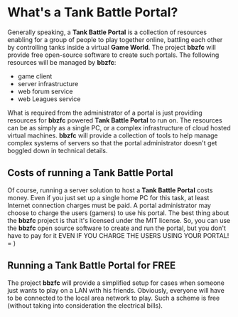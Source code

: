 # What's a Tank Battle Portal?

Generally speaking, a **Tank Battle Portal** is a collection of resources enabling for a group of people
to play together online, battling each other by controlling tanks inside a virtual **Game World**. The project
**bbzfc** will provide free open-source software to create such portals. The following resources will be managed
by **bbzfc**:

- game client
- server infrastructure
- web forum service
- web Leagues service

What is required from the administrator of a portal is just providing resources for **bbzfc** powered
**Tank Battle Portal** to run on. The resources can be as simply as a single PC, or a complex infrastructure of cloud
hosted virtual machines. **bbzfc** will provide a collection of tools to help manage complex systems of servers so that
the portal administrator doesn't get boggled down in technical details.


## Costs of running a Tank Battle Portal

Of course, running a server solution to host a **Tank Battle Portal** costs money. Even if you just set up a single
home PC for this task, at least Internet connection charges must be paid. A portal administrator may choose to charge
the users (gamers) to use his portal. The best thing about the **bbzfc** project is that it's licensed under the MIT
license. So, you can use the **bbzfc** open source software to create and run the portal, but you don't have to pay
for it EVEN IF YOU CHARGE THE USERS USING YOUR PORTAL! = )


## Running a Tank Battle Portal for FREE

The project **bbzfc** will provide a simplified setup for cases when someone just wants to play on a LAN with his
friends. Obviously, everyone will have to be connected to the local area network to play. Such a scheme is free (without
taking into consideration the electrical bills).
